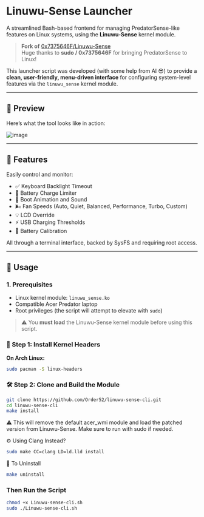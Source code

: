 # Linuwu-Sense Launcher

A streamlined Bash-based frontend for managing PredatorSense-like features on Linux systems, using the **Linuwu-Sense** kernel module.

> **Fork of** [0x7375646F/Linuwu-Sense](https://github.com/0x7375646F/Linuwu-Sense)  
> Huge thanks to **sudo / 0x7375646F** for bringing PredatorSense to Linux!

This launcher script was developed (with some help from AI 😎) to provide a **clean, user-friendly, menu-driven interface** for configuring system-level features via the `linuwu_sense` kernel module.

---

## 📸 Preview

Here’s what the tool looks like in action:

![image](https://github.com/user-attachments/assets/61cd9260-3b39-4303-aade-3271d16cc56a)


---

## 🧩 Features

Easily control and monitor:

- ✅ Keyboard Backlight Timeout
- 🔋 Battery Charge Limiter
- 🎵 Boot Animation and Sound
- 🌬️ Fan Speeds (Auto, Quiet, Balanced, Performance, Turbo, Custom)
- 💡 LCD Override
- ⚡ USB Charging Thresholds
- 🔧 Battery Calibration

All through a terminal interface, backed by SysFS and requiring root access.

---

## 🚀 Usage

### 1. Prerequisites

- Linux kernel module: `linuwu_sense.ko`
- Compatible Acer Predator laptop
- Root privileges (the script will attempt to elevate with `sudo`)

> ⚠️ You **must load** the Linuwu-Sense kernel module before using this script.
### 🧱 Step 1: Install Kernel Headers

**On Arch Linux:**

```bash
sudo pacman -S linux-headers
```
### 🛠️ Step 2: Clone and Build the Module
  ```bash
git clone https://github.com/Order52/linuwu-sense-cli.git
cd linuwu-sense-cli
make install
```
⚠️ This will remove the default acer_wmi module and load the patched version from Linuwu-Sense.
Make sure to run with sudo if needed.

⚙️ Using Clang Instead?
  ```bash
sudo make CC=clang LD=ld.lld install
```
🔄 To Uninstall

  ```bash
make uninstall
```

### Then Run the Script

```bash
chmod +x Linuwu-sense-cli.sh
sudo ./Linuwu-sense-cli.sh
